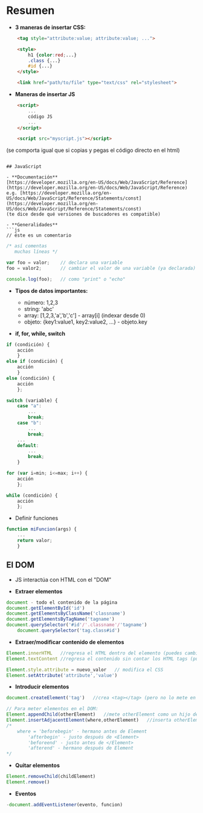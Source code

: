 # Resumen

- **3 maneras de insertar CSS:**
```html
	<tag style="attribute:value; attribute:value; ...">
```
  
```html
	<style>
		h1 {color:red;...}
		.class {...}
		#id {...}
	</style>
```
  
```html
	<link href="path/to/file" type="text/css" rel="stylesheet">
```

- **Maneras de insertar JS**
```html
	<script>
		...
		código JS
		...
	</script>
```
  
```html
	<script src="myscript.js"></script>
```
(se comporta igual que si copias y pegas el código directo en el html)
```

## JavaScript
  
- **Documentación**
[https://developer.mozilla.org/en-US/docs/Web/JavaScript/Reference](https://developer.mozilla.org/en-US/docs/Web/JavaScript/Reference)
e.g. [https://developer.mozilla.org/en-US/docs/Web/JavaScript/Reference/Statements/const](https://developer.mozilla.org/en-US/docs/Web/JavaScript/Reference/Statements/const)
(te dice desde qué versiones de buscadores es compatible)

- **Generalidades**
```js
// éste es un comentario
```
```js
/* así comentas
   muchas líneas */ 
```
  
```js
var foo = valor;	// declara una variable
foo = valor2;		// cambiar el valor de una variable (ya declarada)
```
  
```js
console.log(foo);	// como "print" o "echo"
```

- **Tipos de datos importantes:**
	- número: 1,2,3
	- string: 'abc'
	- array: [1,2,3,'a','b','c']   -  array[i] (indexar desde 0)
	- objeto: {key1:value1, key2:value2, ...}  - objeto.key

- **if, for, while, switch**
```js
if (condición) {
	acción
	}
else if (condición) {
	acción
	}
else (condición) {
	acción 
	};
```
  
```js
switch (variable) {
	case "a":
		...
		break;
	case "b":
		...
		break;
	...
	default:
		...
		break;
	}
```
  
```js
for (var i=min; i<=max; i++) {
	acción
	};
```
  
```js
while (condición) {
	acción
	};
```
  
- Definir funciones

```js
function miFuncion(args) {
	...
	return valor;
	}	
```

## El DOM
  
- JS interactúa con HTML con el "DOM"
  
- **Extraer elementos**
  
```js
document - todo el contenido de la página
document.getElementById('id')
document.getElementsByClassName('classname') 
document.getElementsByTagName('tagname') 
document.querySelector('#id'/'.classname'/'tagname')
	document.querySelector('tag.class#id')
```

- **Extraer/modificar contenido de elementos**
  
```js
Element.innerHTML	//regresa el HTML dentro del elemento (puedes cambiarlo)
Element.textContent	//regresa el contenido sin contar los HTML tags (puedes cambiarlo)

Element.style.attribute = nuevo_valor	// modifica el CSS
Element.setAttribute('attribute','value')
```

- **Introducir elementos**

```js
document.createElement('tag')	//crea <tag></tag> (pero no lo mete en el DOM)

// Para meter elementos en el DOM:
Element.appendChild(otherElement)	//mete otherElement como un hijo de Element, justo antes de </Element>
Element.insertAdjacentElement(where,otherElement)	//inserta otherElement en:
/*
	where = 'beforebegin' - hermano antes de Element
		'afterbegin' - justo después de <Element>
		'beforeend' - justo antes de </Element>
		'afterend' - hermano después de Element 
*/
```

- **Quitar elementos**
```js
Element.removeChild(childElement)
Element.remove()
```

- **Eventos**
```js
-document.addEventListener(evento, funcion)
```
